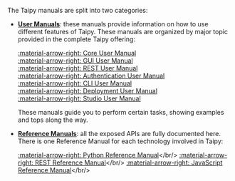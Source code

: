 The Taipy manuals are split into two categories:

- [**User Manuals**](userman/index.md): these manuals provide information on how to use different
   features of Taipy. These manuals are organized by major topic provided in the complete Taipy
   offering:

    [:material-arrow-right: Core User Manual](core/index.md)<br/>
    [:material-arrow-right: GUI User Manual](gui/index.md)<br/>
    [:material-arrow-right: REST User Manual](rest/index.md)<br/>
    [:material-arrow-right: Authentication User Manual](auth/index.md)<br/>
    [:material-arrow-right: CLI User Manual](cli/index.md)<br/>
    [:material-arrow-right: Deployment User Manual](run-deploy/index.md)<br/>
    [:material-arrow-right: Studio User Manual](studio/index.md)<br/>

   These manuals guide you to perform certain tasks, showing examples and tops along the way.

- [**Reference Manuals**](refmans/index.md): all the exposed APIs are fully documented here.<br/>
   There is one Reference Manual for each technology involved in Taipy:

    [:material-arrow-right: Python Reference Manual](refmans/reference/index.md)</br/>
    [:material-arrow-right: REST Reference Manual](refmans/reference_rest/index.md)</br/>
    [:material-arrow-right: JavaScript Reference Manual](refmans/reference_guiext/index.md)</br/>
